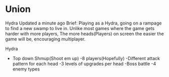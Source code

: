 # Union
Hydra
Updated a minute ago
Brief: Playing as a Hydra, going on a rampage to find a new swamp to live in. 
Unlike most games where the game gets harder with more players, 
The more heads(Players) on screen the easier the game will be, encouraging multiplayer.

Hydra
- Top down Shmup(Shoot em up) 
-8 players(Hopefully) 
-Different attack pattern for each head 
-3 levels of upgrades per head 
-Boss battle 
-4 enemy types
